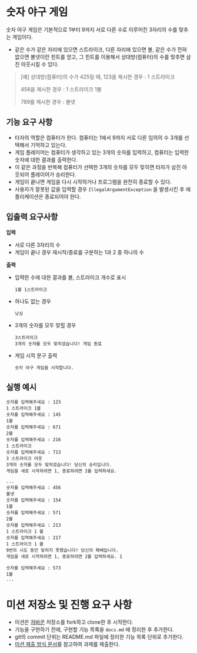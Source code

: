 # 숫자 야구 게임
숫자 야구 게임은 기본적으로 1부터 9까지 서로 다른 수로 이루어진 3자리의 수를 맞추는 게임이다.

* 같은 수가 같은 자리에 있으면 스트라이크, 다른 자리에 있으면 볼, 같은 수가 전혀 없으면 볼넷이란 힌트를 얻고, 그 힌트를 이용해서 상대방(컴퓨터)의 수를 맞추면 삼진 아웃시킬 수 있다.
> [예] 상대방(컴퓨터)의 수가 425일 때, 123을 제시한 경우 : 1 스트라이크
> 
> 456을 제시한 경우 : 1 스트라이크 1볼
> 
> 789를 제시한 경우 : 볼넷



## 기능 요구 사항

* 타자의 역할은 컴퓨터가 한다. 컴퓨터는 1에서 9까지 서로 다른 임의의 수 3개를 선택해서 기억하고 있는다. 
* 게임 플레이어는 컴퓨터가 생각하고 있는 3개의 숫자를 입력하고, 컴퓨터는 입력한 숫자에 대한 결과를 출력한다. 
* 이 같은 과정을 반복해 컴퓨터가 선택한 3개의 숫자를 모두 맞히면 타자가 삼진 아웃되어 플레이어가 승리한다.
* 게임이 끝나면 게임을 다시 시작하거나 프로그램을 완전히 종료할 수 있다. 
* 사용자가 잘못된 값을 입력할 경우 `IllegalArgumentException` 을 발생시킨 후 애플리케이션은 종료되어야 한다.



## 입출력 요구사항

**입력**

- 서로 다른 3자리의 수
- 게임이 끝나 경우 재시작/종료를 구분하는 1과 2 중 하나의 수

**출력**

- 입력한 수에 대한 결과를 볼, 스트라이크 개수로 표시

  ```
  1볼 1스트라이크
  ```

- 하나도 없는 경우

  ```
  낫싱
  ```

- 3개의 숫자를 모두 맞힐 경우

  ```
  3스트라이크
  3개의 숫자를 모두 맞히셨습니다! 게임 종료
  ```

- 게임 시작 문구 출력

  ```
  숫자 야구 게임을 시작합니다.
  ```

  

## 실행 예시

```
숫자를 입력해주세요 : 123
1 스트라이크 1볼
숫자를 입력해주세요 : 145
1볼 
숫자를 입력해주세요 : 671
2볼
숫자를 입력해주세요 : 216
1 스트라이크 
숫자를 입력해주세요 : 713
3 스트라이크 아웃
3개의 숫자를 모두 맞히셨습니다! 당신의 승리입니다.
게임을 새로 시작하려면 1, 종료하려면 2를 입력하세요.
```

```
...
숫자를 입력해주세요 : 456
볼넷
숫자를 입력해주세요 : 154 
1볼 
숫자를 입력해주세요 : 571 
2볼
숫자를 입력해주세요 : 213
1 스트라이크 1 볼
숫자를 입력해주세요 : 217
1 스트라이크 1 볼
9번의 시도 동안 맞히지 못했습니다! 당신의 패배입니다.
게임을 새로 시작하려면 1, 종료하려면 2를 입력하세요. 1

숫자를 입력해주세요 : 573
1볼
...
```



# 미션 저장소 및 진행 요구 사항

* 미션은 [자바꾼](https://github.com/JNU-econovation/java-ggun) 저장소를 fork하고 clone한 후 시작한다.
* 기능을 구현하기 전에, 구현할 기능 목록을 `docs.md` 에 정리한 후 추가한다.
* git의 commit 단위는 README.md 파일에 정리한 기능 목록 단위로 추가한다.
* [미션 제출 방식 문서](../READMD.md)를 참고하여 과제를 제출한다.